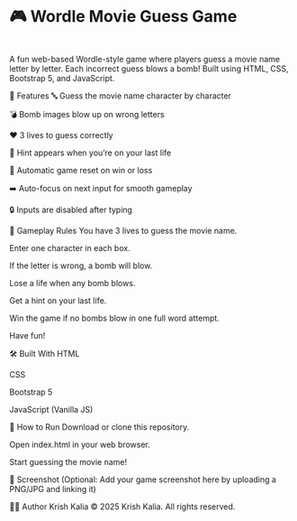 <h1>🎮 Wordle Movie Guess Game<h1></h1>
<p></p>A fun web-based Wordle-style game where players guess a movie name letter by letter. Each incorrect guess blows a bomb!
Built using HTML, CSS, Bootstrap 5, and JavaScript.<p></p>

🚀 Features
🔤 Guess the movie name character by character

💣 Bomb images blow up on wrong letters

❤️ 3 lives to guess correctly

🧠 Hint appears when you’re on your last life

🔄 Automatic game reset on win or loss

➡️ Auto-focus on next input for smooth gameplay

🔒 Inputs are disabled after typing

🎥 Gameplay Rules
You have 3 lives to guess the movie name.

Enter one character in each box.

If the letter is wrong, a bomb will blow.

Lose a life when any bomb blows.

Get a hint on your last life.

Win the game if no bombs blow in one full word attempt.

Have fun!

🛠️ Built With
HTML

CSS

Bootstrap 5

JavaScript (Vanilla JS)

📁 How to Run
Download or clone this repository.

Open index.html in your web browser.

Start guessing the movie name!

📸 Screenshot
(Optional: Add your game screenshot here by uploading a PNG/JPG and linking it)

🧑‍💻 Author
Krish Kalia
© 2025 Krish Kalia. All rights reserved.
